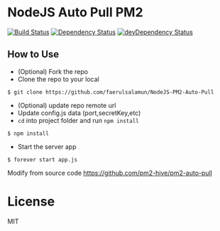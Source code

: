 # NodeJS Auto Pull PM2

[![Build Status](https://travis-ci.org/faerulsalamun/NodeJS-PM2-Auto-Pull.svg?branch=master)](https://travis-ci.org/faerulsalamun/NodeJS-PM2-Auto-Pull)
[![Dependency Status](https://david-dm.org/faerulsalamun/NodeJS-PM2-Auto-Pull.svg)](https://david-dm.org/faerulsalamun/NodeJS-PM2-Auto-Pull)
[![devDependency Status](https://david-dm.org/faerulsalamun/NodeJS-PM2-Auto-Pull/dev-status.svg)](https://david-dm.org/faerulsalamun/NodeJS-PM2-Auto-Pull#info=devDependencies)
 
## How to Use

* (Optional) Fork the repo
* Clone the repo to your local

```
$ git clone https://github.com/faerulsalamun/NodeJS-PM2-Auto-Pull
```

* (Optional) update repo remote url
* Update config.js data (port,secretKey,etc)
* `cd` into project folder and run `npm install` 

```
$ npm install
```

* Start the server app

```
$ forever start app.js
```

Modify from source code 
https://github.com/pm2-hive/pm2-auto-pull

# License
MIT
